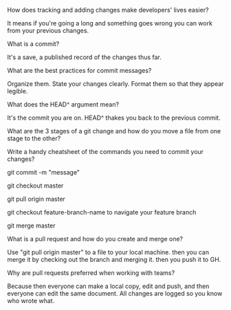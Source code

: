 How does tracking and adding changes make developers' lives easier?

It means if you're going a long and something goes wrong you can work from your previous changes.

What is a commit?

It's a save, a published record of the changes thus far.

What are the best practices for commit messages?

Organize them. State your changes clearly. Format them so that they appear legible.

What does the HEAD^ argument mean?

It's the commit you are on. HEAD^ thakes you back to the previous commit.

What are the 3 stages of a git change and how do you move a file from one stage to the other?

Write a handy cheatsheet of the commands you need to commit your changes?

git commit -m "message"

git checkout master

git pull origin master

git checkout feature-branch-name to navigate your feature branch

git merge master

What is a pull request and how do you create and merge one?

Use "git pull origin master" to a file to your local machine. then you can merge it by checking out the branch and 
merging it. then you push it to GH.

Why are pull requests preferred when working with teams?

Because then everyone can make a local copy, edit and push, and then everyone can edit the same document. All changes are logged so you know who wrote what.

